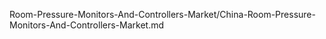 

Room-Pressure-Monitors-And-Controllers-Market/China-Room-Pressure-Monitors-And-Controllers-Market.md
